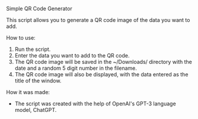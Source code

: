 Simple QR Code Generator

This script allows you to generate a QR code image of the data you want to add. 

How to use:
1. Run the script.
2. Enter the data you want to add to the QR code.
3. The QR code image will be saved in the ~/Downloads/ directory with the date and a random 5 digit number in the filename.
4. The QR code image will also be displayed, with the data entered as the title of the window.

How it was made:
- The script was created with the help of OpenAI's GPT-3 language model, ChatGPT.
